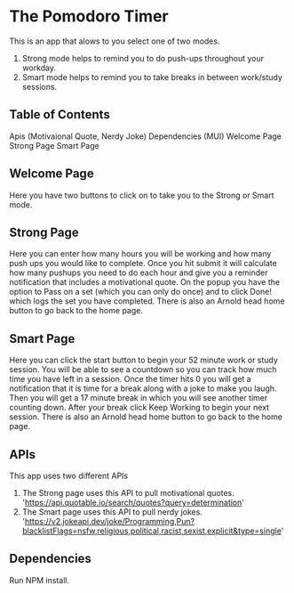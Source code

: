 # The Pomodoro Timer
  This is an app that alows to you select one of two modes.
  1) Strong mode helps to remind you to do push-ups throughout your workday.
  2) Smart mode helps to remind you to take breaks in between work/study sessions.

## Table of Contents
  Apis (Motivaional Quote, Nerdy Joke)
  Dependencies (MUI)
  Welcome Page
  Strong Page
  Smart Page

## Welcome Page
Here you have two buttons to click on to take you to the Strong or Smart mode.

## Strong Page
Here you can enter how many hours you will be working and how many push ups you would like to complete.
Once you hit submit it will calculate how many pushups you need to do each hour and give you a reminder notification that includes a motivational quote.
On the popup you have the option to Pass on a set (which you can only do once) and to click Done! which logs the set you have completed.
There is also an Arnold head home button to go back to the home page.

## Smart Page
Here you can click the start button to begin your 52 minute work or study session.
You will be able to see a countdown so you can track how much time you have left in a session.
Once the timer hits 0 you will get a notification that it is time for a break along with a joke to make you laugh.
Then you will get a 17 minute break in which you will see another timer counting down.
After your break click Keep Working to begin your next session.
There is also an Arnold head home button to go back to the home page.

## APIs
This app uses two different APIs
1) The Strong page uses this API to pull motivational quotes. 
  'https://api.quotable.io/search/quotes?query=determination'
2) The Smart page uses this API to pull nerdy jokes.
  'https://v2.jokeapi.dev/joke/Programming,Pun?blacklistFlags=nsfw,religious,political,racist,sexist,explicit&type=single'

## Dependencies
Run NPM install.

